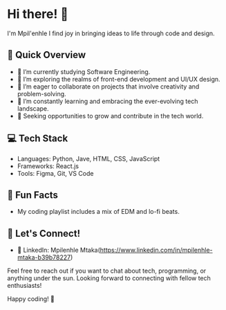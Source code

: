 # Hi there! 👋

I'm Mpil'enhle
I find joy in bringing ideas to life through code and design.

## 🚀 Quick Overview

- 🔭 I’m currently studying Software Engineering.
- 🌱 I’m exploring the realms of front-end development and UI/UX design.
- 👯 I’m eager to collaborate on projects that involve creativity and problem-solving.
- 🤔 I’m constantly learning and embracing the ever-evolving tech landscape.
- 💼 Seeking opportunities to grow and contribute in the tech world.

## 💻 Tech Stack

- Languages: Python, Jave, HTML, CSS, JavaScript
- Frameworks: React.js
- Tools: Figma, Git, VS Code

## 🌈 Fun Facts

- My coding playlist includes a mix of EDM and lo-fi beats.

## 🎉 Let's Connect!


- 💼 LinkedIn: Mpilenhle Mtaka(https://www.linkedin.com/in/mpilenhle-mtaka-b39b78227)


Feel free to reach out if you want to chat about tech, programming, or anything under the sun. Looking forward to connecting with fellow tech enthusiasts!

Happy coding! 🚀
